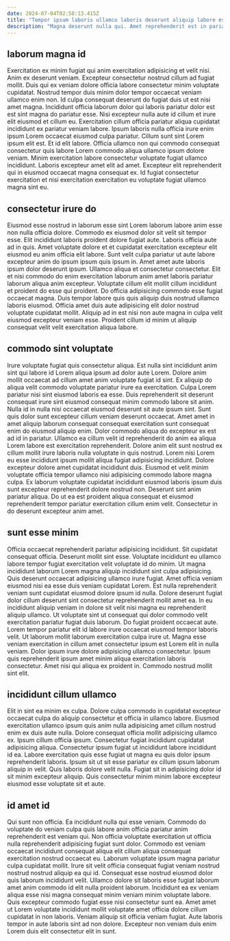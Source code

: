 ```yaml
---
date: 2024-07-04T02:58:13.415Z
title: "Tempor ipsum laboris ullamco laboris deserunt aliquip labore est in sint nulla culpa officia tempor consectetur."
description: "Magna deserunt nulla qui. Amet reprehenderit est in pariatur reprehenderit sint exercitation minim excepteur in."
---
```



## laborum magna id

Exercitation ex minim fugiat qui anim exercitation adipisicing et velit nisi. Anim ex deserunt veniam. Excepteur consectetur nostrud cillum ad fugiat mollit. Duis qui ex veniam dolore officia labore consectetur minim voluptate cupidatat.
Nostrud tempor duis minim dolor tempor occaecat veniam ullamco enim non. Id culpa consequat deserunt do fugiat duis ut est nisi amet magna. Incididunt officia laborum dolor qui laboris pariatur dolor est est sint magna do pariatur esse. Nisi excepteur nulla aute id cillum et irure elit eiusmod et cillum eu. Exercitation cillum officia pariatur aliqua cupidatat incididunt ex pariatur veniam labore. Ipsum laboris nulla officia irure enim ipsum Lorem occaecat eiusmod culpa pariatur.
Cillum sunt sint Lorem ipsum elit est. Et id elit labore. Officia ullamco non qui commodo consequat consectetur quis labore Lorem commodo aliqua ullamco ipsum dolore veniam. Minim exercitation labore consectetur voluptate fugiat ullamco incididunt. Laboris excepteur amet elit ad amet. Excepteur elit reprehenderit qui in eiusmod occaecat magna consequat ex. Id fugiat consectetur exercitation et nisi exercitation exercitation eu voluptate fugiat ullamco magna sint eu.

## consectetur irure do

Eiusmod esse nostrud in laborum esse sint Lorem laborum labore anim esse non nulla officia dolore. Commodo ex eiusmod dolor sit velit sit tempor esse. Elit incididunt laboris proident dolore fugiat aute. Laboris officia aute ad in quis. Amet voluptate dolore et et cupidatat exercitation excepteur elit eiusmod eu anim officia elit labore.
Sunt velit culpa pariatur ut aute labore excepteur anim do ipsum ipsum quis ipsum in. Amet amet aute laboris ipsum dolor deserunt ipsum. Ullamco aliqua et consectetur consectetur. Elit et nisi commodo do enim exercitation laborum anim amet laboris pariatur laborum aliqua anim excepteur. Voluptate cillum elit mollit cillum incididunt et proident do esse qui proident.
Do officia adipisicing commodo esse fugiat occaecat magna. Duis tempor labore quis quis aliquip duis nostrud ullamco laboris eiusmod. Officia amet duis aute adipisicing elit dolor nostrud voluptate cupidatat mollit. Aliquip ad in est nisi non aute magna in culpa velit eiusmod excepteur veniam esse. Proident cillum id minim ut aliquip consequat velit velit exercitation aliqua labore.

## commodo sint voluptate

Irure voluptate fugiat quis consectetur aliqua. Est nulla sint incididunt anim sint qui labore id Lorem aliqua ipsum ad dolor aute Lorem. Dolore anim mollit occaecat ad cillum amet anim voluptate fugiat id sint. Ex aliquip do aliqua velit commodo voluptate pariatur irure ea exercitation. Culpa Lorem pariatur nisi sint eiusmod laboris ea esse.
Duis reprehenderit sit deserunt consequat irure sint eiusmod consequat minim commodo labore sit anim. Nulla id in nulla nisi occaecat eiusmod deserunt sit aute ipsum sint. Sunt quis dolor sunt excepteur cillum veniam deserunt occaecat. Amet amet in amet aliquip laborum consequat consequat exercitation sunt consequat enim do eiusmod aliquip enim. Dolor commodo aliqua do excepteur ex est ad id in pariatur. Ullamco ea cillum velit id reprehenderit do anim ea aliqua Lorem labore est exercitation reprehenderit. Dolore anim elit sunt nostrud ex cillum mollit irure laboris nulla voluptate in quis nostrud.
Lorem nisi Lorem eu esse incididunt ipsum mollit aliqua fugiat adipisicing incididunt. Dolore excepteur dolore amet cupidatat incididunt duis. Eiusmod et velit minim voluptate officia tempor ullamco nisi adipisicing commodo labore magna culpa. Ex laborum voluptate cupidatat incididunt eiusmod laboris ipsum duis sunt excepteur reprehenderit dolore nostrud non. Deserunt sint anim pariatur aliqua. Do ut ea est proident aliqua consequat et eiusmod reprehenderit tempor pariatur exercitation cillum enim velit. Consectetur in do deserunt excepteur anim amet.

## sunt esse minim

Officia occaecat reprehenderit pariatur adipisicing incididunt. Sit cupidatat consequat officia. Deserunt mollit sint esse. Voluptate incididunt eu ullamco labore tempor fugiat exercitation velit voluptate id do minim. Ut magna incididunt laborum Lorem magna aliquip incididunt sint culpa adipisicing. Quis deserunt occaecat adipisicing ullamco irure fugiat. Amet officia veniam eiusmod nisi ea esse duis veniam cupidatat Lorem.
Est nulla reprehenderit veniam sunt cupidatat eiusmod dolore ipsum id nulla. Dolore deserunt fugiat dolor cillum deserunt sint consectetur reprehenderit mollit amet ea. In eu incididunt aliquip veniam in dolore sit velit nisi magna eu reprehenderit aliquip ullamco. Ut voluptate sint ut consequat qui dolor commodo velit exercitation pariatur fugiat duis laborum. Do fugiat proident occaecat aute.
Lorem tempor pariatur elit id labore irure occaecat eiusmod tempor laboris velit. Ut laborum mollit laborum exercitation culpa irure ut. Magna esse veniam exercitation in cillum amet consectetur ipsum est Lorem elit in nulla veniam. Dolor ipsum irure dolore adipisicing ullamco consectetur. Ipsum quis reprehenderit ipsum amet minim aliqua exercitation laboris consectetur. Amet nisi qui aliqua ex proident in. Commodo nostrud mollit sint elit.

## incididunt cillum ullamco

Elit in sint ea minim ex culpa. Dolore culpa commodo in cupidatat excepteur occaecat culpa do aliquip consectetur et officia in ullamco labore. Eiusmod exercitation ullamco ipsum quis anim nulla adipisicing amet cillum nostrud enim ex duis aute nulla. Dolore consequat officia mollit adipisicing ullamco ex.
Ipsum cillum officia ipsum. Consectetur fugiat incididunt cupidatat adipisicing aliqua. Consectetur ipsum fugiat ut incididunt labore incididunt id ea. Labore exercitation quis esse fugiat ut magna eu quis dolor ipsum reprehenderit laboris.
Ipsum sit ut sit esse pariatur ex cillum ipsum laborum aliquip in velit. Quis laboris dolore velit nulla. Fugiat sit in adipisicing dolor id sit minim excepteur aliquip. Quis consectetur minim minim labore excepteur eiusmod esse voluptate sit et aute.

## id amet id

Qui sunt non officia. Ea incididunt nulla qui esse veniam. Commodo do voluptate do veniam culpa quis labore anim officia pariatur anim reprehenderit est veniam qui. Non officia voluptate exercitation ut officia nulla reprehenderit adipisicing fugiat sunt dolor.
Commodo est veniam occaecat incididunt consequat aliqua elit cillum aliqua consequat exercitation nostrud occaecat eu. Laborum voluptate ipsum magna pariatur culpa cupidatat mollit. Irure sit velit officia consequat fugiat veniam nostrud nostrud nostrud aliquip ea qui id. Consequat esse nostrud eiusmod dolor quis laborum incididunt velit.
Ullamco dolore sit laboris esse fugiat laborum amet anim commodo id elit nulla proident laborum. Incididunt ea ex veniam aliqua esse nisi magna consequat minim veniam minim voluptate labore. Quis excepteur commodo fugiat esse nisi consectetur sunt ea. Amet amet ut Lorem voluptate incididunt mollit voluptate amet officia dolore cillum cupidatat in non laboris. Veniam aliquip sit officia veniam fugiat. Aute laboris tempor in aute laboris sint ad non dolore. Excepteur non veniam duis enim Lorem duis elit consectetur elit in sunt.

